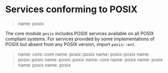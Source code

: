 # Services conforming to POSIX

> name: posix

The core module `posix` includes POSIX services available on all POSIX compliant systems.
For services provided by some implementations of POSIX but absent from any POSIX version,
import `posix::ext`.

> name: core::core
> name: posix::posix
> name: posix::posix
> name: posix::posix
> name: posix::posix
> name: core
> name: posix
> name: posix
> name: posix
> name: posix

